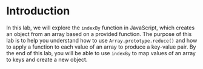 # Introduction

In this lab, we will explore the `indexBy` function in JavaScript, which creates an object from an array based on a provided function. The purpose of this lab is to help you understand how to use `Array.prototype.reduce()` and how to apply a function to each value of an array to produce a key-value pair. By the end of this lab, you will be able to use `indexBy` to map values of an array to keys and create a new object.
